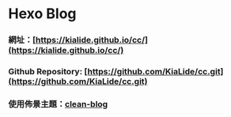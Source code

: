 # Hexo Blog
  
 
 ### 網址：[https://kialide.github.io/cc/](https://kialide.github.io/cc/)

 ### Github Repository: [https://github.com/KiaLide/cc.git](https://github.com/KiaLide/cc.git)
 
 ### 使用佈景主題：[clean-blog](https://github.com/klugjo/hexo-theme-clean-blog)
